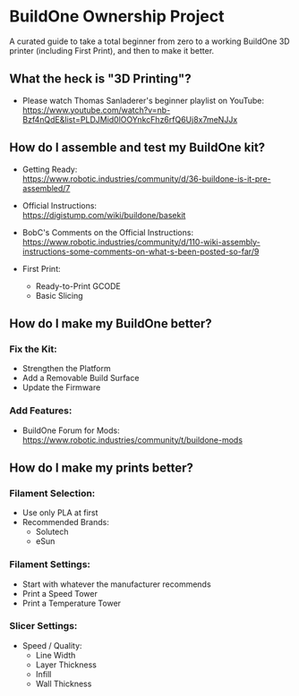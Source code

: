 # BuildOne Ownership Project
A curated guide to take a total beginner from zero to a working BuildOne 3D printer (including First Print), and then to make it better.

## What the heck is "3D Printing"?

  - Please watch Thomas Sanladerer's beginner playlist on YouTube:  
    https://www.youtube.com/watch?v=nb-Bzf4nQdE&list=PLDJMid0lOOYnkcFhz6rfQ6Uj8x7meNJJx

## How do I assemble and test my BuildOne kit?
  
  - Getting Ready:  
    https://www.robotic.industries/community/d/36-buildone-is-it-pre-assembled/7

  - Official Instructions:  
    https://digistump.com/wiki/buildone/basekit
    
  - BobC's Comments on the Official Instructions:  
    https://www.robotic.industries/community/d/110-wiki-assembly-instructions-some-comments-on-what-s-been-posted-so-far/9
    
  - First Print:  
    - Ready-to-Print GCODE
    - Basic Slicing
     
## How do I make my BuildOne better?
  
### Fix the Kit:  
  - Strengthen the Platform  
  - Add a Removable Build Surface  
  - Update the Firmware  
    
### Add Features:  
  - BuildOne Forum for Mods:  
    https://www.robotic.industries/community/t/buildone-mods  
    
## How do I make my prints better?
  
### Filament Selection:
  - Use only PLA at first  
  - Recommended Brands:  
    - Solutech  
    - eSun  
    
### Filament Settings:  
  - Start with whatever the manufacturer recommends  
  - Print a Speed Tower  
  - Print a Temperature Tower  
    
### Slicer Settings:  
  - Speed / Quality:  
    - Line Width  
    - Layer Thickness  
    - Infill  
    - Wall Thickness  
